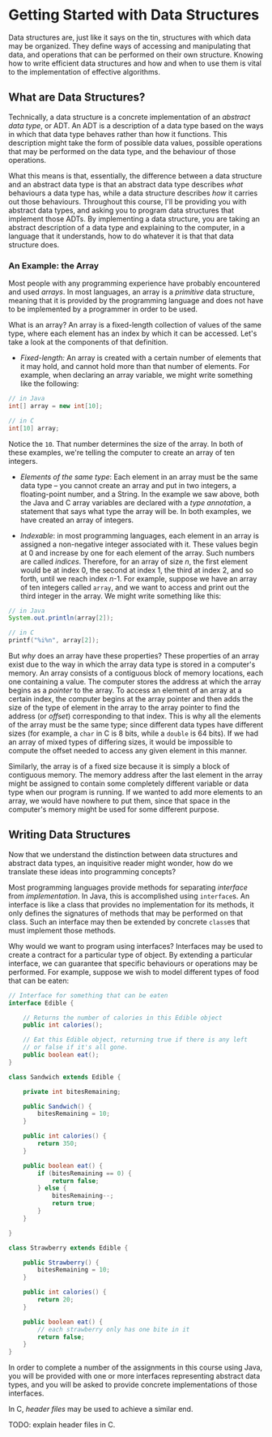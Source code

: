 Getting Started with Data Structures
====================================

Data structures are, just like it says on the tin, structures with which data may be organized. They define ways of accessing and manipulating that data, and operations that can be performed on their own structure. Knowing how to write efficient data structures and how and when to use them is vital to the implementation of effective algorithms.

What are Data Structures?
-------------------------

Technically, a data structure is a concrete implementation of an _abstract data type_, or ADT. An ADT is a description of a data type based on the ways in which that data type behaves rather than how it functions. This description might take the form of possible data values, possible operations that may be performed on the data type, and the behaviour of those operations.

What this means is that, essentially, the difference between a data structure and an abstract data type is that an abstract data type describes _what_ behaviours a data type has, while a data structure describes _how_ it carries out those behaviours. Throughout this course, I'll be providing you with abstract data types, and asking you to program data structures that implement those ADTs. By implementing a data structure, you are taking an abstract description of a data type and explaining to the computer, in a language that it understands, how to do whatever it is that that data structure does.

### An Example: the Array

Most people with any programming experience have probably encountered and used _arrays_. In most languages, an array is a _primitive_ data structure, meaning that it is provided by the programming language and does not have to be implemented by a programmer in order to be used.

What is an array? An array is a fixed-length collection of values of the same type, where each element has an index by which it can be accessed. Let's take a look at the components of that definition.

  + _Fixed-length:_ An array is created with a certain number of elements that it may hold, and cannot hold more than that number of elements. For example, when declaring an array variable, we might write something like the following:

  ```java
  // in Java
  int[] array = new int[10];
  ```
  ```c
  // in C
  int[10] array;
  ```

  Notice the `10`. That number determines the size of the array. In both of these examples, we're telling the computer to create an array of ten integers.

  + _Elements of the same type_: Each element in an array must be the same data type – you cannot create an array and put in two integers, a floating-point number, and a String. In the example we saw above, both the Java and C array variables are declared with a _type annotation_, a statement that says what type the array will be. In both examples, we have created an array of integers.

  + _Indexable_: in most programming languages, each element in an array is assigned a non-negative integer associated with it. These values begin at 0 and increase by one for each element of the array. Such numbers are called _indices_. Therefore, for an array of size _n_, the first element would be at index 0, the second at index 1, the third at index 2, and so forth, until we reach index _n_-1. For example, suppose we have an array of ten integers called `array`, and we want to access and print out the third integer in the array. We might write something like this:

  ```java
  // in Java
  System.out.println(array[2]);
  ```
  ```c
  // in C
  printf("%i%n", array[2]);
  ```

But _why_ does an array have these properties? These properties of an array exist due to the way in which the array data type is stored in a computer's memory. An array consists of a contiguous block of memory locations, each one containing a value. The computer stores the address at which the array begins as a _pointer_ to the array. To access an element of an array at a certain index, the computer begins at the array pointer and then adds the size of the type of element in the array to the array pointer to find the address (or _offset_) corresponding to that index. This is why all the elements of the array must be the same type; since different data types have different sizes (for example, a `char` in C is 8 bits, while a `double` is 64 bits). If we had an array of mixed types of differing sizes, it would be impossible to compute the offset needed to access any given element in this manner.

Similarly, the array is of a fixed size because it is simply a block of contiguous memory. The memory address after the last element in the array might be assigned to contain some completely different variable or data type when our program is running. If we wanted to add more elements to an array, we would have nowhere to put them, since that space in the computer's memory might be used for some different purpose.

Writing Data Structures
-----------------------

Now that we understand the distinction between data structures and abstract data types, an inquisitive reader might wonder, how do we translate these ideas into programming concepts?

Most programming languages provide methods for separating _interface_ from _implementation_. In Java, this is accomplished using `interface`s. An interface is like a class that provides no implementation for its methods, it only defines the signatures of methods that may be performed on that class. Such an interface may then be extended by concrete `class`es that must implement those methods.

Why would we want to program using interfaces? Interfaces may be used to create a contract for a particular type of object. By extending a particular interface, we can guarantee that specific behaviours or operations may be performed. For example, suppose we wish to model different types of food that can be eaten:

```java
// Interface for something that can be eaten
interface Edible {

    // Returns the number of calories in this Edible object
    public int calories();

    // Eat this Edible object, returning true if there is any left
    // or false if it's all gone.
    public boolean eat();
}

class Sandwich extends Edible {

    private int bitesRemaining;

    public Sandwich() {
        bitesRemaining = 10;
    }

    public int calories() {
        return 350;
    }

    public boolean eat() {
        if (bitesRemaining == 0) {
            return false;
        } else {
            bitesRemaining--;
            return true;
        }
    }

}

class Strawberry extends Edible {

    public Strawberry() {
        bitesRemaining = 10;
    }

    public int calories() {
        return 20;
    }

    public boolean eat() {
        // each strawberry only has one bite in it
        return false;
    }
}
```

In order to complete a number of the assignments in this course using Java, you will be provided with one or more interfaces representing abstract data types, and you will be asked to provide concrete implementations of those interfaces.

In C, _header files_ may be used to achieve a similar end.

TODO: explain header files in C.
